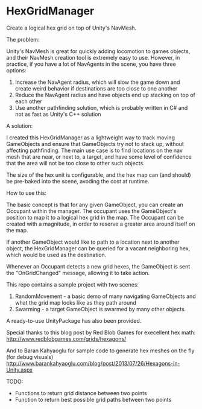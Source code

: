HexGridManager
==============

Create a logical hex grid on top of Unity's NavMesh.

The problem:

Unity's NavMesh is great for quickly adding locomotion to games objects, and their NavMesh creation tool is 
extremely easy to use. However, in practice, if you have a lot of NavAgents in the scene, you have three options:
1) Increase the NavAgent radius, which will slow the game down and create weird behavior if destinations
    are too close to one another
2) Reduce the NavAgent radius and have objects end up stacking on top of each other
3) Use another pathfinding solution, which is probably written in C# and not as fast as Unity's C++ solution

A solution:

I created this HexGridManager as a lightweight way to track moving GameObjects and ensure that GameObjects try not to 
stack up, without affecting pathfinding. The main use case is to find locations on the nav mesh that are near, or next
to, a target, and have some level of confidence that the area will not be too close to other such objects. 

The size of the hex unit is configurable, and the hex map can (and should) be pre-baked into the scene, avoding the 
cost at runtime.

How to use this:

The basic concept is that for any given GameObject, you can create an Occupant within the manager. The occupant uses 
the GameObject's position to map it to a logical hex grid in the map. The Occupant can be created with a magnitude, in
order to reserve a greater area around itself on the map.

If another GameObject would like to path to a location next to another object, the HexGridManager can be queried for a
vacant neighboring hex, which would be used as the destination.

Whenever an Occupant detects a new grid hexes, the GameObject is sent the "OnGridChanged" message, allowing it to
take action.

This repo contains a sample project with two scenes: 
1) RandomMovement - a basic demo of many navigating GameObjects and what the grid map looks like as they path around
2) Swarming - a target GameObject is swarmed by many other objects.

A ready-to-use UnityPackage has also been provided.

Special thanks to this blog post by Red Blob Games for execellent hex math:
http://www.redblobgames.com/grids/hexagons/

And to Baran Kahyaoglu for sample code to generate hex meshes on the fly (for debug visuals)
http://www.barankahyaoglu.com/blog/post/2013/07/26/Hexagons-in-Unity.aspx

TODO:
- Functions to return grid distance between two points
- Function to return best possible grid paths between two points

